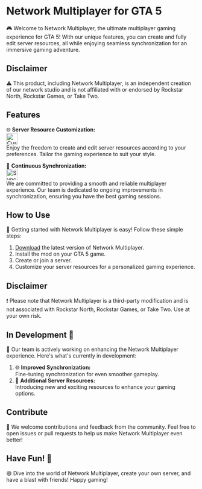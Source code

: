# Network Multiplayer for GTA 5

🎮 Welcome to Network Multiplayer, the ultimate multiplayer gaming experience for GTA 5! With our unique features, you can create and fully edit server resources, all while enjoying seamless synchronization for an immersive gaming adventure.

## Disclaimer

⚠️ This product, including Network Multiplayer, is an independent creation of our network studio and is not affiliated with or endorsed by Rockstar North, Rockstar Games, or Take Two.

## Features

🌐 **Server Resource Customization:**  
  <img align="center" alt="Customization Icon" width="30px" src="https://example.com/customization-icon.png" />  
  Enjoy the freedom to create and edit server resources according to your preferences. Tailor the gaming experience to suit your style.

🔄 **Continuous Synchronization:**  
  <img align="center" alt="Sync Icon" width="30px" src="https://example.com/sync-icon.png" />  
  We are committed to providing a smooth and reliable multiplayer experience. Our team is dedicated to ongoing improvements in synchronization, ensuring you have the best gaming sessions.

## How to Use

🚀 Getting started with Network Multiplayer is easy! Follow these simple steps:

1. [Download](#) the latest version of Network Multiplayer.
2. Install the mod on your GTA 5 game.
3. Create or join a server.
4. Customize your server resources for a personalized gaming experience.

## Disclaimer

❗ Please note that Network Multiplayer is a third-party modification and is not associated with Rockstar North, Rockstar Games, or Take Two. Use at your own risk.

## In Development 🚧

🔨 Our team is actively working on enhancing the Network Multiplayer experience. Here's what's currently in development:

1. 🌐 **Improved Synchronization:**  
   Fine-tuning synchronization for even smoother gameplay.
2. 🚗 **Additional Server Resources:**  
   Introducing new and exciting resources to enhance your gaming options.

## Contribute

🤝 We welcome contributions and feedback from the community. Feel free to open issues or pull requests to help us make Network Multiplayer even better!

## Have Fun! 🎉

😄 Dive into the world of Network Multiplayer, create your own server, and have a blast with friends! Happy gaming!
